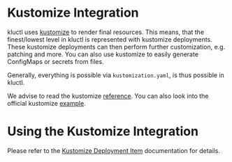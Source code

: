 <!-- This comment is uncommented when auto-synced to www-kluctl.io

---
title: "Kustomize Integration"
linkTitle: "Kustomize Integration"
weight: 2
description: >
    How Kustomize is integrated into Kluctl
---
-->

# Kustomize Integration

kluctl uses [kustomize](https://kustomize.io/) to render final resources. This means, that the finest/lowest
level in kluctl is represented with kustomize deployments. These kustomize deployments can then perform further
customization, e.g. patching and more. You can also use kustomize to easily generate ConfigMaps or secrets from files.

Generally, everything is possible via `kustomization.yaml`, is thus possible in kluctl.

We advise to read the kustomize
[reference](https://kubectl.docs.kubernetes.io/references/kustomize/). You can also look into the official kustomize
[example](https://github.com/kubernetes-sigs/kustomize/tree/master/examples).

# Using the Kustomize Integration

Please refer to the [Kustomize Deployment Item](./deployment-yml.md#kustomize-deployments) documentation for details.
